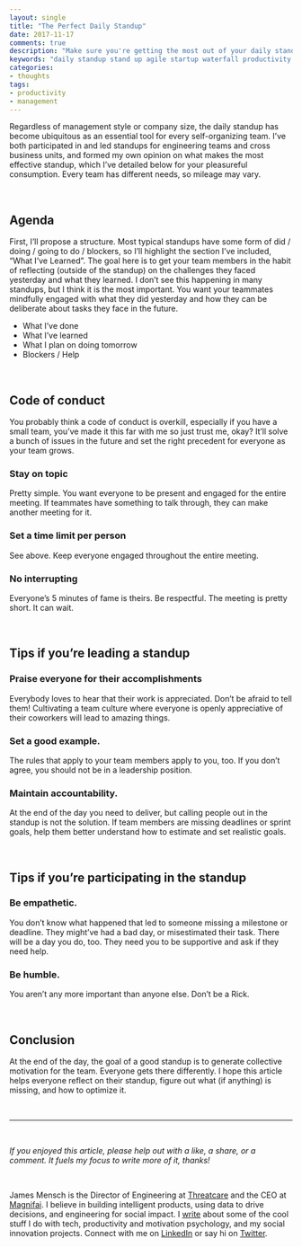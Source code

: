 ```yaml
---
layout: single
title: "The Perfect Daily Standup"
date: 2017-11-17
comments: true
description: "Make sure you're getting the most out of your daily standups with this handy dandy checklist"
keywords: "daily standup stand up agile startup waterfall productivity team management engineering"
categories:
- thoughts
tags:
- productivity
- management
---
```


Regardless of management style or company size, the daily standup has become ubiquitous as an essential tool for every self-organizing team. I’ve both participated in and led standups for engineering teams and cross business units, and formed my own opinion on what makes the most effective standup, which I’ve detailed below for your pleasureful consumption. Every team has different needs, so mileage may vary.

<br/>

## Agenda
First, I’ll propose a structure. Most typical standups have some form of did / doing / going to do / blockers, so I’ll highlight the section I’ve included, “What I’ve Learned”. The goal here is to get your team members in the habit of reflecting (outside of the standup) on the challenges they faced yesterday and what they learned. I don’t see this happening in many standups, but I think it is the most important. You want your teammates mindfully engaged with what they did yesterday and how they can be deliberate about tasks they face in the future.

- What I’ve done
- What I’ve learned
- What I plan on doing tomorrow
- Blockers / Help

<br/>

## Code of conduct
You probably think a code of conduct is overkill, especially if you have a small team, you’ve made it this far with me so just trust me, okay? It’ll solve a bunch of issues in the future and set the right precedent for everyone as your team grows.

### Stay on topic
Pretty simple. You want everyone to be present and engaged for the entire meeting. If teammates have something to talk through, they can make another meeting for it.

### Set a time limit per person
See above. Keep everyone engaged throughout the entire meeting.

### No interrupting
Everyone’s 5 minutes of fame is theirs. Be respectful. The meeting is pretty short. It can wait.

<br/>

## Tips if you’re leading a standup

### Praise everyone for their accomplishments
Everybody loves to hear that their work is appreciated. Don’t be afraid to tell them! Cultivating a team culture where everyone is openly appreciative of their coworkers will lead to amazing things.

### Set a good example.
The rules that apply to your team members apply to you, too. If you don’t agree, you should not be in a leadership position.

### Maintain accountability.
At the end of the day you need to deliver, but calling people out in the standup is not the solution. If team members are missing deadlines or sprint goals, help them better understand how to estimate and set realistic goals.

<br/>

## Tips if you’re participating in the standup

### Be empathetic.
You don’t know what happened that led to someone missing a milestone or deadline. They might’ve had a bad day, or misestimated their task. There will be a day you do, too. They need you to be supportive and ask if they need help.

### Be humble.
You aren’t any more important than anyone else. Don’t be a Rick.

<br/>

## Conclusion

At the end of the day, the goal of a good standup is to generate collective motivation for the team. Everyone gets there differently. I hope this article helps everyone reflect on their standup, figure out what (if anything) is missing, and how to optimize it.

<br/>

---

<br/>

*If you enjoyed this article, please help out with a like, a share, or a comment. It fuels my focus to write more of it, thanks!*

<br/>

James Mensch is the Director of Engineering at <a href='https://threatcare.com'>Threatcare</a> and the CEO at <a href='http://magnifai.io'>Magnifai</a>. I believe in building intelligent products, using data to drive decisions, and engineering for social impact. I <a href='https://medium.com/@james_mensch'>write</a> about some of the cool stuff I do with tech, productivity and motivation psychology, and my social innovation projects. Connect with me on <a href='https://www.linkedin.com/in/james-mensch/'>LinkedIn</a> or say hi on <a href='https://twitter.com/thebestmensch'>Twitter</a>.

